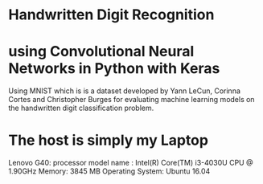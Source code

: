 # Handwritten Digit Recognition
# using Convolutional Neural Networks in Python with Keras
Using MNIST which is is a dataset developed by Yann LeCun, Corinna Cortes and Christopher Burges for evaluating machine learning models on the handwritten digit classification problem.

# The host is simply my Laptop
Lenovo G40: 
processor model name : Intel(R) Core(TM) i3-4030U CPU @ 1.90GHz
Memory: 3845 MB
Operating System: Ubuntu 16.04
